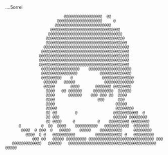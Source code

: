 ....5orrel
                                                      
                              @@@@@@@@@@@@@@@@@  @@                               
                           @@@@@@@@@@@@@@@@@@@@     @                             
                          @@@@@@@@@@@@@@@@@@@@@@@@@                               
                        @@@@@@@@@@@@@@@@@@@@@@@@@@@@@@@                           
                       @@@@@@@@@@@@@@@@@@@@@@@@@@@@@@@@@                          
                      @@@@@@@@@@@@@@@@@@@@@@@@@@@@@@@@@@@                         
                      @@@@@@@@@@@@@@@@@@@@@@@@@@@@@@@@@@@@                        
                     @@@@@@@@@@@@@@@@@@@@@@@@@@@@@@@@@@@@@@                       
                    @@@@@@@@@@@@@@@@@@@@@@@@@@@@@@@@@@@@@@@                       
                   @@@@@@@@@@@@@@@@@@@@@@@@@@@@@@@@@@@@@@@@                       
                   @@@@@@@@@@@@@@@@@@@@@@@@@@@@@@@@@@@@@@@@                       
                   @@@@@@@@@@@@@@@@@@@@@@@@@@@@@@@@@@@@@@@@                       
                    @@@@@@@@@@@@@@@@@    @@@@@@@@@@@@@@@@@@@                      
                    @@@@@@@@@@@@@@@@          @@@@@@@@@@@@@@                      
                    @@@@@@@@@    @             @@@@@@@@@@@@@@                     
                     @@@@@@   @@@@@             @@@@@@@@@@@@@                     
                     @@@@@       @@@@       @@@@@@@ @@@@@@@@                      
                      @@@@   @@ @@@@@@     @@@@@@@@@  @@@@@@                      
                      @@@@      @@@@@@    @@@ @@@ @@  @@@@                        
                      @@@@                   @@@      @@@                         
                      @@@@                           @@@@@                        
                      @@@@@                          @@@@@@@@                     
                      @@ @@        @                @@@@@@@@@@@  @                
                      @@ @@@                        @@@@@@ @@@@@@@@               
                      @@ @@@@     @          @    @@@@@@@@@ @@@@@@@@              
          @         @  @@  @@@@    @@@@@@@@@@   @@@@@@@@@@@  @@@@@@@              
           @@@@  @ @@@  @   @@@@@    @@@@@    @@@@@@@@@@     @@@@@@@@             
             @@@@  @ @   @@@@@@@@@@         @@@@@@@@@@@@ @   @@@@@@@@@            
                @@@ @@   @@@@@ @@@@@@@@@ @@@@@@@@@@@@@@@@@@@@@@@@@@@@@ @@@        
       @@@@@@@@@@@@@   @@@@@@   @@@@@@@@@@@@@@@@@@@@@@@@@@@@@@@@@@@@@@@ @@@@@     


<!---
5orrel/5orrel is a ✨ special ✨ repository because its `README.md` (this file) appears on your GitHub profile.
You can click the Preview link to take a look at your changes.
--->
